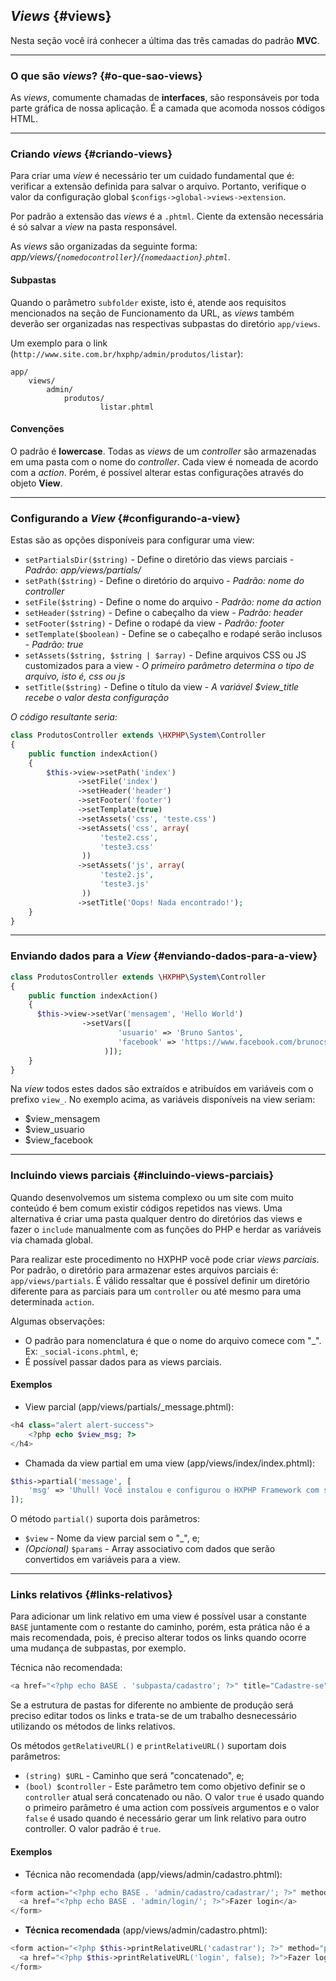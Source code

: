 ## *Views* {#views}

Nesta seção você irá conhecer a última das três camadas do padrão <b>MVC</b>.

----
### O que são *views*? {#o-que-sao-views}

As *views*, comumente chamadas de <b>interfaces</b>, são responsáveis por toda parte gráfica de nossa aplicação. É a camada que acomoda nossos códigos HTML.

----
### Criando *views* {#criando-views}

Para criar uma *view* é necessário ter um cuidado fundamental que é: verificar a extensão definida para salvar o arquivo. Portanto, verifique o valor da configuração global `$configs->global->views->extension`.

Por padrão a extensão das *views* é a `.phtml`. Ciente da extensão necessária é só salvar a *view* na pasta responsável.

As *views* são organizadas da seguinte forma: <br>
*app/views/`{nomedocontroller}`/`{nomedaaction}`.`phtml`*.

#### Subpastas

Quando o parâmetro `subfolder` existe, isto é, atende aos requisitos mencionados na seção de Funcionamento da URL, as *views* também deverão ser organizadas nas respectivas subpastas do diretório `app/views`.

Um exemplo para o link (`http://www.site.com.br/hxphp/admin/produtos/listar`):

```
app/
    views/
        admin/
            produtos/
                    listar.phtml
```

#### Convenções

O padrão é <b>lowercase</b>. Todas as *views* de um *controller* são armazenadas em uma pasta com o nome do *controller*. Cada view é nomeada de acordo com a *action*. Porém, é possível alterar estas configurações através do objeto <b>View</b>.

----
### Configurando a *View* {#configurando-a-view}

Estas são as opções disponíveis para configurar uma view:

+ `setPartialsDir($string)` - Define o diretório das views parciais - *Padrão: app/views/partials/*
+ `setPath($string)` - Define o diretório do arquivo - *Padrão: nome do controller*
+ `setFile($string)` - Define o nome do arquivo - *Padrão: nome da action*
+ `setHeader($string)` - Define o cabeçalho da view - *Padrão: header*
+ `setFooter($string)` - Define o rodapé da view - *Padrão: footer*
+ `setTemplate($boolean)` - Define se o cabeçalho e rodapé serão inclusos - *Padrão: true*
+ `setAssets($string, $string | $array)` - Define arquivos CSS ou JS customizados para a view - *O primeiro parâmetro determina o tipo de arquivo, isto é, css ou js*
+ `setTitle($string)` - Define o título da view - *A variável $view_title recebe o valor desta configuração*

*O código resultante seria:*
```php
class ProdutosController extends \HXPHP\System\Controller
{
    public function indexAction()
    {
        $this->view->setPath('index')
               ->setFile('index')
               ->setHeader('header')
               ->setFooter('footer')
               ->setTemplate(true)
               ->setAssets('css', 'teste.css')
               ->setAssets('css', array(
                    'teste2.css',
                    'teste3.css'
                ))
               ->setAssets('js', array(
                    'teste2.js',
                    'teste3.js'
                ))
               ->setTitle('Oops! Nada encontrado!');
    }
}
```
----
### Enviando dados para a *View* {#enviando-dados-para-a-view}

```php
class ProdutosController extends \HXPHP\System\Controller
{
    public function indexAction()
    {
      $this->view->setVar('mensagem', 'Hello World')
                ->setVars([
                        'usuario' => 'Bruno Santos',
                        'facebook' => 'https://www.facebook.com/brunocsantos2012'
                     )]);
    }
}
```

Na *view* todos estes dados são extraídos e atribuídos em variáveis com o prefixo `view_`. No exemplo acima, as variáveis disponíveis na view seriam:

+ $view_mensagem
+ $view_usuario
+ $view_facebook

----
### Incluindo views parciais {#incluindo-views-parciais}

Quando desenvolvemos um sistema complexo ou um site com muito conteúdo é bem comum existir códigos repetidos nas views. Uma alternativa é criar uma pasta qualquer dentro do diretórios das views e fazer o `include` manualmente com as funções do PHP e herdar as variáveis via chamada global.

Para realizar este procedimento no HXPHP você pode criar *views parciais*. Por padrão, o diretório para armazenar estes arquivos parciais é: `app/views/partials`. É válido ressaltar que é possível definir um diretório diferente para as parciais para um `controller` ou até mesmo para uma determinada `action`.

Algumas observações:
+ O padrão para nomenclatura é que o nome do arquivo comece com "_". Ex: `_social-icons.phtml`, e;
+ É possível passar dados para as views parciais.

#### Exemplos

+ View parcial (app/views/partials/_message.phtml):
```php
<h4 class="alert alert-success">
    <?php echo $view_msg; ?>
</h4>
```

+ Chamada da view partial em uma view (app/views/index/index.phtml):
```php
$this->partial('message', [
    'msg' => 'Uhull! Você instalou e configurou o HXPHP Framework com sucesso!'
]);
```

O método `partial()` suporta dois parâmetros:
+ `$view` - Nome da view parcial sem o "_", e;
+ *(Opcional)* `$params` - Array associativo com dados que serão convertidos em variáveis para a view.

----
### Links relativos {#links-relativos}

Para adicionar um link relativo em uma view é possível usar a constante `BASE` juntamente com o restante do caminho, porém, esta prática não é a mais recomendada, pois, é preciso alterar todos os links quando ocorre uma mudança de subpastas, por exemplo.

Técnica não recomendada:
```php
<a href="<?php echo BASE . 'subpasta/cadastro'; ?>" title="Cadastre-se">Cadastre-se</a>
```

Se a estrutura de pastas for diferente no ambiente de produção será preciso editar todos os links e trata-se de um trabalho desnecessário utilizando os métodos de links relativos.

Os métodos `getRelativeURL()` e `printRelativeURL()` suportam dois parâmetros:
+ `(string) $URL` - Caminho que será "concatenado", e;
+ `(bool) $controller` - Este parâmetro tem como objetivo definir se o `controller` atual será concatenado ou não. O valor `true` é usado quando o primeiro parâmetro é uma action com possíveis argumentos e o valor `false` é usado quando é necessário gerar um link relativo para outro controller.</code> O valor padrão é `true`.

#### Exemplos

+ Técnica não recomendada (app/views/admin/cadastro.phtml):
```php
<form action="<?php echo BASE . 'admin/cadastro/cadastrar/'; ?>" method="post">
  <a href="<?php echo BASE . 'admin/login/'; ?>">Fazer login</a>
</form>
```

+ <b>Técnica recomendada</b> (app/views/admin/cadastro.phtml):
```php
<form action="<?php $this->printRelativeURL('cadastrar'); ?>" method="post">
  <a href="<?php $this->printRelativeURL('login', false); ?>">Fazer login</a>
</form>
```
